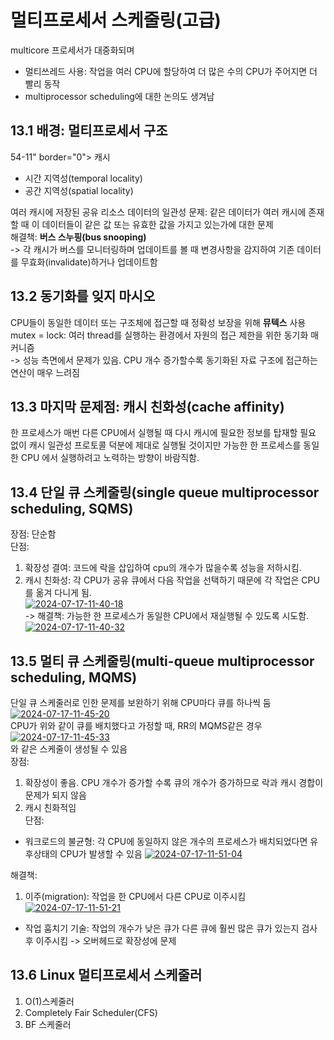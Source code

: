 # 멀티프로세서 스케줄링(고급)
multicore 프로세서가 대중화되며 <br>
- 멀티쓰레드 사용: 작업을 여러 CPU에 할당하여 더 많은 수의 CPU가 주어지면 더 빨리 동작 <br>
- multiprocessor scheduling에 대한 논의도 생겨남

## 13.1 배경: 멀티프로세서 구조
54-11" border="0"></a>
캐시
- 시간 지역성(temporal locality)
- 공간 지역성(spatial locality) <br>

여러 캐시에 저장된 공유 리소스 데이터의 일관성 문제: 같은 데이터가 여러 캐시에 존재할 때 이 데이터들이 같은 값 또는 유효한 값을 가지고 있는가에 대한 문제<br>
해결책: <strong>버스 스누핑(bus snooping)</strong> <br>
-> 각 캐시가 버스를 모니터링하며 업데이트를 볼 때 변경사항을 감지하여 기존 데이터를 무효화(invalidate)하거나 업데이트함
## 13.2 동기화를 잊지 마시오
CPU들이 동일한 데이터 또는 구조체에 접근할 때 정확성 보장을 위해 <strong>뮤텍스</strong> 사용<br>
mutex = lock: 여러 thread를 실행하는 환경에서 자원의 접근 제한을 위한 동기화 매커니즘 <br>
-> 성능 측면에서 문제가 있음. CPU 개수 증가할수록 동기화된 자료 구조에 접근하는 연산이 매우 느려짐
## 13.3 마지막 문제점: 캐시 친화성(cache affinity)
한 프로세스가 매번 다른 CPU에서 실행될 때 다시 캐시에 필요한 정보를 탑재할 필요 없이 캐시 일관성 프로토콜 덕분에 제대로 실행될 것이지만 가능한 한 프로세스를 동일한 CPU 에서 실행하려고 노력하는 방향이 바람직함.
## 13.4 단일 큐 스케줄링(single queue multiprocessor scheduling, SQMS)
장점: 단순함<br>
단점: 
1. 확장성 결여: 코드에 락을 삽입하여 cpu의 개수가 많을수록 성능을 저하시킴.
2. 캐시 친화성: 각 CPU가 공유 큐에서 다음 작업을 선택하기 때문에 각 작업은 CPU를 옮겨 다니게 됨. <br>
<a href="https://ibb.co/bd7TMvn"><img src="https://i.ibb.co/C0Wg39F/2024-07-17-11-40-18.png" alt="2024-07-17-11-40-18" border="0"></a> <br>
-> 해결책: 가능한 한 프로세스가 동일한 CPU에서 재실행될 수 있도록 시도함.
<a href="https://ibb.co/5vqNs55"><img src="https://i.ibb.co/82FWPjj/2024-07-17-11-40-32.png" alt="2024-07-17-11-40-32" border="0"></a> <br>
## 13.5 멀티 큐 스케줄링(multi-queue multiprocessor scheduling, MQMS)
단일 큐 스케줄러로 인한 문제를 보완하기 위해 CPU마다 큐를 하나씩 둠 <br>
<a href="https://imgbb.com/"><img src="https://i.ibb.co/42jF4rJ/2024-07-17-11-45-20.png" alt="2024-07-17-11-45-20" border="0"></a> <br>
CPU가 위와 같이 큐를 배치했다고 가정할 때, RR의 MQMS같은 경우 
<a href="https://ibb.co/HHCwW1s"><img src="https://i.ibb.co/yQpvwG1/2024-07-17-11-45-33.png" alt="2024-07-17-11-45-33" border="0"></a> <br>
와 같은 스케줄이 생성될 수 있음 <br>
장점: 
1. 확장성이 좋음. CPU 개수가 증가할 수록 큐의 개수가 증가하므로 락과 캐시 경합이 문제가 되지 않음
2. 캐시 친화적임<br>
단점:
- 워크로드의 불균형: 각 CPU에 동일하지 않은 개수의 프로세스가 배치되었다면 유후상태의 CPU가 발생할 수 있음
<a href="https://ibb.co/nMPkC7M"><img src="https://i.ibb.co/m5Nz895/2024-07-17-11-51-04.png" alt="2024-07-17-11-51-04" border="0"></a>

해결책: 
1. 이주(migration): 작업을 한 CPU에서 다른 CPU로 이주시킴
<a href="https://ibb.co/7yyFJ0d"><img src="https://i.ibb.co/JkkPRSw/2024-07-17-11-51-21.png" alt="2024-07-17-11-51-21" border="0"></a> <br>
- 작업 훔치기 기술: 작업의 개수가 낮은 큐가 다른 큐에 훨씬 많은 큐가 있는지 검사 후 이주시킴 -> 오버헤드로 확장성에 문제
## 13.6 Linux 멀티프로세서 스케줄러
1. O(1)스케줄러
2. Completely Fair Scheduler(CFS)
3. BF 스케줄러